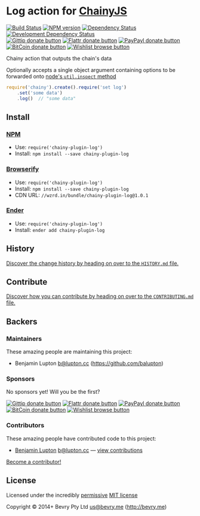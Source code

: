 
<!-- TITLE/ -->

# Log action for [ChainyJS](http://chainy.bevry.me)

<!-- /TITLE -->


<!-- BADGES/ -->

[![Build Status](http://img.shields.io/travis-ci/chainy-plugins/chainy-plugin-log.png?branch=master)](http://travis-ci.org/chainy-plugins/chainy-plugin-log "Check this project's build status on TravisCI")
[![NPM version](http://badge.fury.io/js/chainy-plugin-log.png)](https://npmjs.org/package/chainy-plugin-log "View this project on NPM")
[![Dependency Status](https://david-dm.org/chainy-plugins/log.png?theme=shields.io)](https://david-dm.org/chainy-plugins/log)
[![Development Dependency Status](https://david-dm.org/chainy-plugins/log/dev-status.png?theme=shields.io)](https://david-dm.org/chainy-plugins/log#info=devDependencies)<br/>
[![Gittip donate button](http://img.shields.io/gittip/bevry.png)](https://www.gittip.com/bevry/ "Donate weekly to this project using Gittip")
[![Flattr donate button](http://img.shields.io/flattr/donate.png?color=yellow)](http://flattr.com/thing/344188/balupton-on-Flattr "Donate monthly to this project using Flattr")
[![PayPayl donate button](http://img.shields.io/paypal/donate.png?color=yellow)](https://www.paypal.com/cgi-bin/webscr?cmd=_s-xclick&hosted_button_id=QB8GQPZAH84N6 "Donate once-off to this project using Paypal")
[![BitCoin donate button](http://img.shields.io/bitcoin/donate.png?color=yellow)](https://coinbase.com/checkouts/9ef59f5479eec1d97d63382c9ebcb93a "Donate once-off to this project using BitCoin")
[![Wishlist browse button](http://img.shields.io/wishlist/browse.png?color=yellow)](http://amzn.com/w/2F8TXKSNAFG4V "Buy an item on our wishlist for us")

<!-- /BADGES -->


<!-- CHAINY_DOCUMENTATION/ -->

<!-- DESCRIPTION/ -->

Chainy action that outputs the chain's data

<!-- /DESCRIPTION -->


Optionally accepts a single object argument containing options to be forwarded onto [node's `util.inspect` method](http://nodejs.org/api/util.html#util_util_inspect_object_options)

``` javascript
require('chainy').create().require('set log')
	.set('some data')
	.log()  // "some data"
```

<!-- /CHAINY_DOCUMENTATION -->


<!-- INSTALL/ -->

## Install

### [NPM](http://npmjs.org/)
- Use: `require('chainy-plugin-log')`
- Install: `npm install --save chainy-plugin-log`

### [Browserify](http://browserify.org/)
- Use: `require('chainy-plugin-log')`
- Install: `npm install --save chainy-plugin-log`
- CDN URL: `//wzrd.in/bundle/chainy-plugin-log@1.0.1`

### [Ender](http://ender.jit.su/)
- Use: `require('chainy-plugin-log')`
- Install: `ender add chainy-plugin-log`

<!-- /INSTALL -->


<!-- HISTORY/ -->

## History
[Discover the change history by heading on over to the `HISTORY.md` file.](https://github.com/chainy-plugins/chainy-plugin-log/blob/master/HISTORY.md#files)

<!-- /HISTORY -->


<!-- CONTRIBUTE/ -->

## Contribute

[Discover how you can contribute by heading on over to the `CONTRIBUTING.md` file.](https://github.com/chainy-plugins/chainy-plugin-log/blob/master/CONTRIBUTING.md#files)

<!-- /CONTRIBUTE -->


<!-- BACKERS/ -->

## Backers

### Maintainers

These amazing people are maintaining this project:

- Benjamin Lupton <b@lupton.cc> (https://github.com/balupton)

### Sponsors

No sponsors yet! Will you be the first?

[![Gittip donate button](http://img.shields.io/gittip/bevry.png)](https://www.gittip.com/bevry/ "Donate weekly to this project using Gittip")
[![Flattr donate button](http://img.shields.io/flattr/donate.png?color=yellow)](http://flattr.com/thing/344188/balupton-on-Flattr "Donate monthly to this project using Flattr")
[![PayPayl donate button](http://img.shields.io/paypal/donate.png?color=yellow)](https://www.paypal.com/cgi-bin/webscr?cmd=_s-xclick&hosted_button_id=QB8GQPZAH84N6 "Donate once-off to this project using Paypal")
[![BitCoin donate button](http://img.shields.io/bitcoin/donate.png?color=yellow)](https://coinbase.com/checkouts/9ef59f5479eec1d97d63382c9ebcb93a "Donate once-off to this project using BitCoin")
[![Wishlist browse button](http://img.shields.io/wishlist/browse.png?color=yellow)](http://amzn.com/w/2F8TXKSNAFG4V "Buy an item on our wishlist for us")

### Contributors

These amazing people have contributed code to this project:

- [Benjamin Lupton](https://github.com/balupton) <b@lupton.cc> — [view contributions](https://github.com/chainy-plugins/log/commits?author=balupton)

[Become a contributor!](https://github.com/chainy-plugins/chainy-plugin-log/blob/master/CONTRIBUTING.md#files)

<!-- /BACKERS -->


<!-- LICENSE/ -->

## License

Licensed under the incredibly [permissive](http://en.wikipedia.org/wiki/Permissive_free_software_licence) [MIT license](http://creativecommons.org/licenses/MIT/)

Copyright &copy; 2014+ Bevry Pty Ltd <us@bevry.me> (http://bevry.me)

<!-- /LICENSE -->


